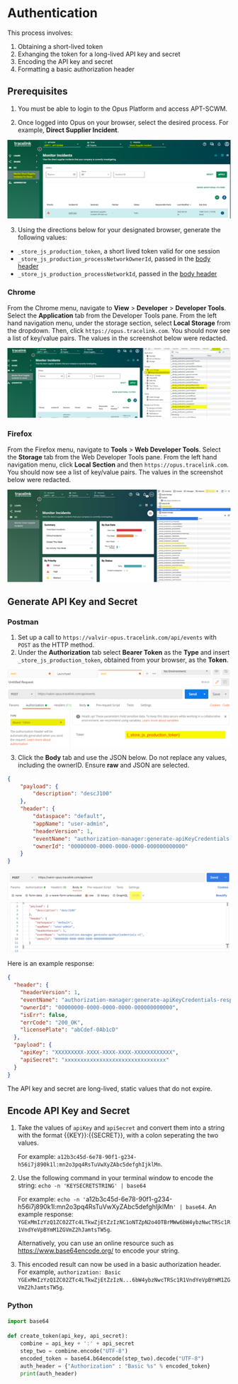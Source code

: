 # Authentication 

This process involves:

1. Obtaining a short-lived token
2. Exhanging the token for a long-lived API key and secret
3. Encoding the API key and secret
4. Formatting a basic authorization header 

## Prerequisites 

1. You must be able to login to the Opus Platform and access APT-SCWM. 

2. Once logged into Opus on your browser, select the desired process. For example, **Direct Supplier Incident**. 

![Opus in Browser](images/opus_apt.png)

3. Using the directions below for your designated browser, generate the following values:

- `_store_js_production_token`, a short lived token valid for one session
- `_store_js_production_processNetworkOwnerId`, passed in the [body header](https://github.com/tracelink/code-samples/blob/main/python/FormatRequests.MD#header)
- `_store_js_production_processNetworkId`, passed in the [body header](https://github.com/tracelink/code-samples/blob/main/python/FormatRequests.MD#header) 

### Chrome

From the Chrome menu, navigate to **View** > **Developer** > **Developer Tools**.
Select the **Application** tab from the Developer Tools pane. From the left hand navigation menu, under the storage section, select
**Local Storage** from the dropdown. Then, click `https://opus.tracelink.com`. You should now see a list of key/value pairs. The
values in the screenshot below were redacted. 

![Key Value Pairs](images/chrome_apt.png)

### Firefox

From the Firefox menu, navigate to **Tools** > **Web Developer Tools**.
Select the **Storage** tab from the Web Developer Tools pane. From the left hand navigation menu, click **Local Section** and then
`https://opus.tracelink.com`. You should now see a list of key/value pairs. The values in the screenshot below were redacted. 

![Key Value Pairs](images/firefox_apt.png)

## Generate API Key and Secret

### Postman

1. Set up a call to `https://valvir-opus.tracelink.com/api/events` with `POST` as the HTTP method.
2. Under the **Authorization** tab select **Bearer Token** as the **Type** and insert `_store_js_production_token`, obtained
from your browser, as the **Token**.

![Postman Token](images/postman_token.png)

3. Click the **Body** tab and use the JSON below. Do not replace any values, including the ownerID. Ensure **raw** and JSON are selected.

```json
{
    "payload": {
        "description": "descJ100"
    },
    "header": {
        "dataspace": "default",
        "appName": "user-admin",
        "headerVersion": 1,
        "eventName": "authorization-manager:generate-apiKeyCredentials:v1",
        "ownerId": "00000000-0000-0000-0000-000000000000"
    }
}
```

![Postman Token](images/postman_body.png)

Here is an example response: 

```json
{
  "header": {
    "headerVersion": 1,
    "eventName": "authorization-manager:generate-apiKeyCredentials-response:v1",
    "ownerId": "00000000-0000-0000-0000-000000000000",
    "isErr": false,
    "errCode": "200_OK",
    "licensePlate": "abCdef-0Ab1cD"
  },
  "payload": {
    "apiKey": "XXXXXXXXX-XXXX-XXXX-XXXX-XXXXXXXXXXXX",
    "apiSecret": "xxxxxxxxxxxxxxxxxxxxxxxxxxxxxxxx"
  }
}
```

The API key and secret are long-lived, static values that do not expire. 

## Encode API Key and Secret

1. Take the values of `apiKey` and `apiSecret` and convert them into a string with the format {{KEY}}:{{SECRET}}, with a colon seperating the two values. 

   For example: `a12b3c45d-6e78-90f1-g234-h56i7j890k1l:mn2o3pq4RsTuVwXyZAbc5defghIjklMn`.

2. Use the following command in your terminal window to encode the string: `echo -n 'KEYSECRETSTRING' | base64`

   For example: `echo -n '`a12b3c45d-6e78-90f1-g234-h56i7j890k1l:mn2o3pq4RsTuVwXyZAbc5defghIjklMn`' | base64`.
   An example response: `YGExMmIzYzQ1ZC02ZTc4LTkwZjEtZzIzNC1oNTZpN2o4OTBrMWw6bW4ybzNwcTRSc1R1VndYeVpBYmM1ZGVmZ2hJamtsTW5g`.

   Alternatively, you can use an online resource such as https://www.base64encode.org/ to encode your string.

3. This encoded result can now be used in a basic authorization header. 
   For example, `authorization: Basic YGExMmIzYzQ1ZC02ZTc4LTkwZjEtZzIzN...6bW4ybzNwcTRSc1R1VndYeVpBYmM1ZGVmZ2hJamtsTW5g`.


### Python 

```python
import base64

def create_token(api_key, api_secret):
    combine = api_key + ':' + api_secret
    step_two = combine.encode("UTF-8")
    encoded_token = base64.b64encode(step_two).decode("UTF-8")
    auth_header = {"Authorization" : "Basic %s" % encoded_token}
    print(auth_header)
```



